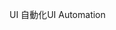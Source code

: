 <span data-ttu-id="eabde-101">UI 自動化</span><span class="sxs-lookup"><span data-stu-id="eabde-101">UI Automation</span></span>